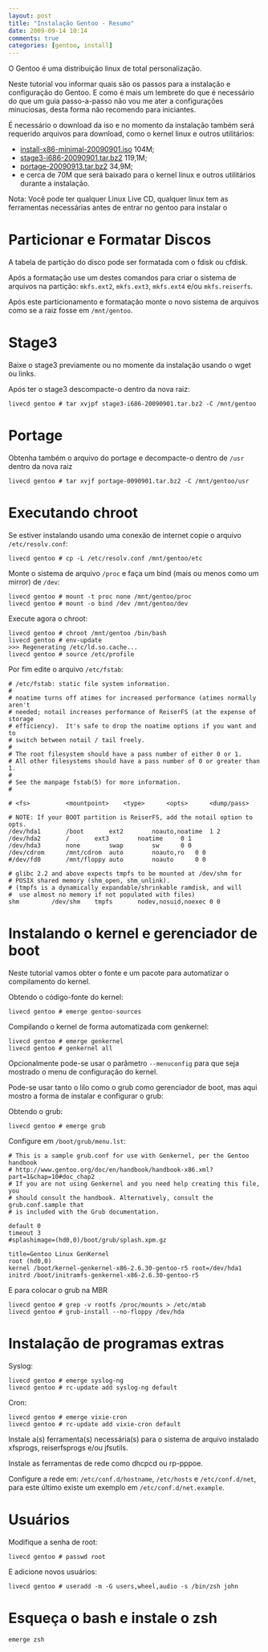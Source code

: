 ```yaml
---
layout: post
title: "Instalação Gentoo - Resumo"
date: 2009-09-14 10:14
comments: true
categories: [gentoo, install]
---
```


O Gentoo é uma distribuição linux de total personalização.

Neste tutorial vou informar quais são os passos para a instalação e
configuração do Gentoo. E como é mais um lembrete do que é necessário do
que um guia passo-a-passo não vou me ater a configurações minuciosas,
desta forma não recomendo para iniciantes.

É necessário o download da iso e no momento da instalação também será
requerido arquivos para download, como o kernel linux e outros
utilitários:

* [install-x86-minimal-20090901.iso](http://www.las.ic.unicamp.br/pub/gentoo/releases/x86/current-iso/install-x86-minimal-20090901.iso) 104M;
* [stage3-i686-20090901.tar.bz2](http://www.las.ic.unicamp.br/pub/gentoo/releases/x86/current-iso/stage3-i686-20090901.tar.bz2) 119,1M;
* [portage-20090913.tar.bz2](http://www.las.ic.unicamp.br/pub/gentoo/snapshots/portage-20090913.tar.bz2) 34,9M;
* e cerca de 70M que será baixado para o kernel linux e outros
  utilitários durante a instalação.

Nota: Você pode ter qualquer Linux Live CD, qualquer linux tem as
ferramentas necessárias antes de entrar no gentoo para instalar o

# Particionar e Formatar Discos

A tabela de partição do disco pode ser formatada com o fdisk ou cfdisk.

Após a formatação use um destes comandos para criar o sistema de
arquivos na partição: `mkfs.ext2`, `mkfs.ext3`, `mkfs.ext4` e/ou
`mkfs.reiserfs`.

Após este particionamento e formatação monte o novo sistema de arquivos
como se a raiz fosse em `/mnt/gentoo`.

# Stage3

Baixe o stage3 previamente ou no momente da instalação usando o wget ou
links.

Após ter o stage3 descompacte-o dentro da nova raiz:

    livecd gentoo # tar xvjpf stage3-i686-20090901.tar.bz2 -C /mnt/gentoo

# Portage

Obtenha também o arquivo do portage e decompacte-o dentro de `/usr` dentro
da nova raiz

    livecd gentoo # tar xvjf portage-0090901.tar.bz2 -C /mnt/gentoo/usr

# Executando chroot

Se estiver instalando usando uma conexão de internet copie o arquivo
`/etc/resolv.conf`:

    livecd gentoo # cp -L /etc/resolv.conf /mnt/gentoo/etc

Monte o sistema de arquivo `/proc` e faça um bind (mais ou menos como um
mirror) de `/dev`:

    livecd gentoo # mount -t proc none /mnt/gentoo/proc
    livecd gentoo # mount -o bind /dev /mnt/gentoo/dev

Execute agora o chroot:

    livecd gentoo # chroot /mnt/gentoo /bin/bash
    livecd gentoo # env-update
    >>> Regenerating /etc/ld.so.cache...
    livecd gentoo # source /etc/profile

Por fim edite o arquivo `/etc/fstab`:

    # /etc/fstab: static file system information.
    #
    # noatime turns off atimes for increased performance (atimes normally aren't 
    # needed; notail increases performance of ReiserFS (at the expense of storage 
    # efficiency).  It's safe to drop the noatime options if you want and to 
    # switch between notail / tail freely.
    #
    # The root filesystem should have a pass number of either 0 or 1.
    # All other filesystems should have a pass number of 0 or greater than 1.
    #
    # See the manpage fstab(5) for more information.
    #

    # <fs>			<mountpoint>	<type>		<opts>		<dump/pass>

    # NOTE: If your BOOT partition is ReiserFS, add the notail option to opts.
    /dev/hda1		/boot		ext2		noauto,noatime	1 2
    /dev/hda2		/		ext3		noatime		0 1
    /dev/hda3		none		swap		sw		0 0
    /dev/cdrom		/mnt/cdrom	auto		noauto,ro	0 0
    #/dev/fd0		/mnt/floppy	auto		noauto		0 0

    # glibc 2.2 and above expects tmpfs to be mounted at /dev/shm for 
    # POSIX shared memory (shm_open, shm_unlink).
    # (tmpfs is a dynamically expandable/shrinkable ramdisk, and will
    #  use almost no memory if not populated with files)
    shm			/dev/shm	tmpfs		nodev,nosuid,noexec	0 0

# Instalando o kernel e gerenciador de boot

Neste tutorial vamos obter o fonte e um pacote para automatizar o
compilamento do kernel.

Obtendo o código-fonte do kernel:

    livecd gentoo # emerge gentoo-sources

Compilando o kernel de forma automatizada com genkernel:

    livecd gentoo # emerge genkernel
    livecd gentoo # genkernel all

Opcionalmente pode-se usar o parâmetro ``--menuconfig`` para que seja
mostrado o menu de configuração do kernel.

Pode-se usar tanto o lilo como o grub como gerenciador de boot, mas aqui
mostro a forma de instalar e configurar o grub:

Obtendo o grub:

    livecd gentoo # emerge grub

Configure em `/boot/grub/menu.lst`:

    # This is a sample grub.conf for use with Genkernel, per the Gentoo handbook
    # http://www.gentoo.org/doc/en/handbook/handbook-x86.xml?part=1&chap=10#doc_chap2
    # If you are not using Genkernel and you need help creating this file, you
    # should consult the handbook. Alternatively, consult the grub.conf.sample that
    # is included with the Grub documentation.

    default 0
    timeout 3
    #splashimage=(hd0,0)/boot/grub/splash.xpm.gz

    title=Gentoo Linux GenKernel
    root (hd0,0)
    kernel /boot/kernel-genkernel-x86-2.6.30-gentoo-r5 root=/dev/hda1
    initrd /boot/initramfs-genkernel-x86-2.6.30-gentoo-r5

E para colocar o grub na MBR

    livecd gentoo # grep -v rootfs /proc/mounts > /etc/mtab
    livecd gentoo # grub-install --no-floppy /dev/hda

# Instalação de programas extras

Syslog:

    livecd gentoo # emerge syslog-ng
    livecd gentoo # rc-update add syslog-ng default

Cron:

    livecd gentoo # emerge vixie-cron
    livecd gentoo # rc-update add vixie-cron default

Instale a(s) ferramenta(s) necessária(s) para o sistema de arquivo
instalado xfsprogs, reiserfsprogs e/ou jfsutils.

Instale as ferramentas de rede como dhcpcd ou rp-pppoe.

Configure a rede em: `/etc/conf.d/hostname`, `/etc/hosts` e
`/etc/conf.d/net`, para este último existe um exemplo em
`/etc/conf.d/net.example`.

# Usuários

Modifique a senha de root:

    livecd gentoo # passwd root

E adicione novos usuários:

    livecd gentoo # useradd -m -G users,wheel,audio -s /bin/zsh john

# Esqueça o bash e instale o zsh

    emerge zsh
